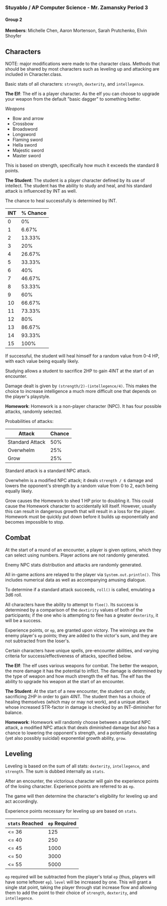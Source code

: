 ### Stuyablo / AP Computer Science - Mr. Zamansky Period 3

#### Group 2
**Members**: Michelle Chen, Aaron Mortenson, Sarah Prutchenko, Elvin Shoyfer

## Characters

NOTE: major modifications were made to the character class. Methods that should be shared by most characters such as leveling up and attacking are included in Character.class.

Basic stats of all characters: `strength`, `dexterity`, and `intellegence`. 

**The Elf**: The elf is a player character. As the elf you can choose to upgrade your weapon from the default "basic dagger" to something better. 

*Weapons*
* Bow and arrow
* Crossbow
* Broadsword
* Longsword
* Flaming sword
* Hella sword
* Majestic sword
* Master sword

This is based on strength, specifically how much it exceeds the standard 8 points. 

**The Student**: The student is a player character defined by its use of intellect. The student has the ability to study and heal, and his standard attack is influenced by INT as well. 

The chance to heal successfully is determined by INT. 

| INT | % Chance |
| --- | -------- |
| 0 | 0% |
| 1 | 6.67% |
| 2 | 13.33% |
| 3 | 20% | 
| 4 | 26.67% |
| 5 | 33.33% | 
| 6 | 40% | 
| 7 | 46.67% | 
| 8 | 53.33% | 
| 9 | 60% |
| 10 | 66.67% |
| 11 | 73.33% | 
| 12 | 80% | 
| 13 | 86.67% | 
| 14 | 93.33% | 
| 15 | 100% | 

If successful, the student will heal himself for a random value from 0-4 HP, with each value being equally likely. 

Studying allows a student to sacrifice 2HP to gain 4INT at the start of an encounter. 

Damage dealt is given by `(strength/2)-(intellegence/4)`.
This makes the choice to increase intelligence a much more difficult one that depends on the player's playstyle. 

**Homework**: Homework is a non-player character (NPC). 
It has four possible attacks, randomly selected.

Probabilities of attacks:

| Attack | Chance |
| ------ | ------ |
| Standard Attack | 50% | 
| Overwhelm | 25% | 
| Grow | 25% | 

Standard attack is a standard NPC attack.

Overwhelm is a modified NPC attack; it deals `strength / 6` damage and lowers the opponent's strength by a random value from 0 to 2, each being equally likely. 

Grow causes the Homework to shed 1 HP prior to doubling it. 
This could cause the Homework character to accidentally kill itself. However, usually this can result in dangerous growth that will result in a loss for the player. Homework must be quickly put down before it  builds up exponentially and becomes impossible to stop.


## Combat

At the start of a round of an encounter, a player is given options, which they can select using numbers. Player actions are not randomly generated. 

Enemy NPC stats distribution and attacks are randomly generated. 

All in-game actions are relayed to the player via `System.out.println()`. This includes numerical data as well as 
accompanying amusing dialogue.

To determine if a standard attack succeeds, `roll()` is called, emulating a 3d6 roll.

All characters have the ability to attempt to `flee()`. 
Its success is determined by a comparison of the `dextirity` values
of both of the participants; if the one who is attempting to flee 
has a greater `dexterity`, it will be a success.

Experience points, or `ep`, are granted upon victory. The winnings are the enemy player's `ep` points; they are added to the victor's sum, and they are not subtracted from the loser's.

Certain characters have unique spells, pre-encounter abilities, and varying criteria for success/effectiveness of attacks, specified below.
 


**The Elf**: The elf uses various weapons for combat. The better the weapon, the more damage it has the potential to inflict. The damage is determined by the type of weapon and how much strength the elf has. The elf has the ability to upgrade his weapon at the start of an encounter. 


**The Student**: At the start of a new encounter, the student can study, sacrificing 2HP in order to gain 4INT. The student then has a choice of healing themselves (which may or may not work), and a unique attack whose increased STR-factor in damage is checked by an INT-diminisher for balance.

**Homework**: Homework will randomly choose between a standard NPC attack, a modified NPC attack that deals diminished damage but also has a chance to lowering the opponent's strength, and a potentially devastating (yet also possibly suicidal) exponential growth ability, `grow`. 

## Leveling 

Leveling is based on the sum of all stats: `dexterity`, `intellegence`, and `strength`. The sum is dubbed 
internally as `stats`. 

After an encounter, the victorious character will gain the experience 
points of the losing character.
Experience points are referred to as `ep`. 

The game will then determine the character's eligibility for leveling
up and act accordingly. 

Experience points necessary for leveling up are based on `stats`. 


| `stats` Reached | `ep` Required |
| ------- | ------------- |
| <= 36 | 125 || 
<= 40 | 250 |
| <= 45 | 1000 |
| <= 50 | 3000 |
| <= 55 | 5000 |

`ep` required will be subtracted from the player's total `ep` (thus, players will have some leftover `ep`). 
`level` will be increased by one. 
This will grant a single stat point, taking the player through stat increase flow and allowing them to add the point to their choice of `strength`, `dexterity`, and `intellegence`. 
